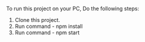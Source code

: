 To run this project on your PC, Do the following steps:
1) Clone this project.
2) Run command - npm install
3) Run command - npm start
